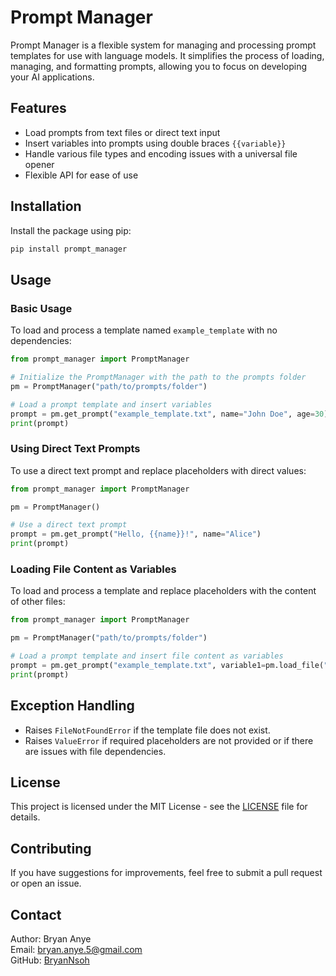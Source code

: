 # Prompt Manager

Prompt Manager is a flexible system for managing and processing prompt templates for use with language models. It simplifies the process of loading, managing, and formatting prompts, allowing you to focus on developing your AI applications.

## Features

- Load prompts from text files or direct text input
- Insert variables into prompts using double braces `{{variable}}`
- Handle various file types and encoding issues with a universal file opener
- Flexible API for ease of use

## Installation

Install the package using pip:

```sh
pip install prompt_manager
```

## Usage

### Basic Usage

To load and process a template named `example_template` with no dependencies:

```python
from prompt_manager import PromptManager

# Initialize the PromptManager with the path to the prompts folder
pm = PromptManager("path/to/prompts/folder")

# Load a prompt template and insert variables
prompt = pm.get_prompt("example_template.txt", name="John Doe", age=30)
print(prompt)
```

### Using Direct Text Prompts

To use a direct text prompt and replace placeholders with direct values:

```python
from prompt_manager import PromptManager

pm = PromptManager()

# Use a direct text prompt
prompt = pm.get_prompt("Hello, {{name}}!", name="Alice")
print(prompt)
```

### Loading File Content as Variables

To load and process a template and replace placeholders with the content of other files:

```python
from prompt_manager import PromptManager

pm = PromptManager("path/to/prompts/folder")

# Load a prompt template and insert file content as variables
prompt = pm.get_prompt("example_template.txt", variable1=pm.load_file("sub_template1.txt"), variable2=pm.load_file("sub_template2.txt"))
print(prompt)
```

## Exception Handling

- Raises `FileNotFoundError` if the template file does not exist.
- Raises `ValueError` if required placeholders are not provided or if there are issues with file dependencies.

## License

This project is licensed under the MIT License - see the [LICENSE](LICENSE) file for details.

## Contributing

If you have suggestions for improvements, feel free to submit a pull request or open an issue.

## Contact

Author: Bryan Anye  
Email: bryan.anye.5@gmail.com  
GitHub: [BryanNsoh](https://github.com/BryanNsoh)